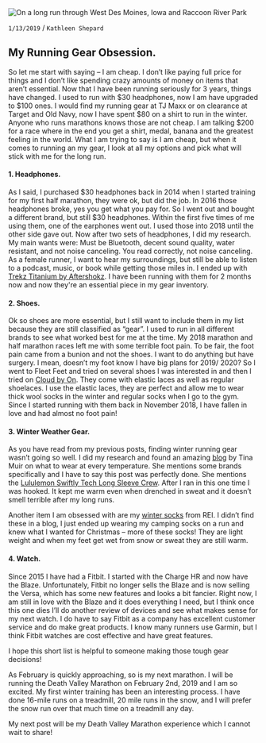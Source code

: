 <img style="max-width:100%; max-height: 450px" src="./assets/images/run/winter-run.jpg" alt="On a long run through West Des Moines, Iowa and Raccoon River Park" />

`1/13/2019` / `Kathleen Shepard`
&nbsp;

## My Running Gear Obsession.

So let me start with saying – I am cheap. I don’t like paying full price for things and I don’t like spending crazy amounts of money on items that aren’t essential. Now that I have been running seriously for 3 years, things have changed. I used to run with $30 headphones, now I am have upgraded to $100 ones. I would find my running gear at TJ Maxx or on clearance at Target and Old Navy, now I have spent $80 on a shirt to run in the winter. Anyone who runs marathons knows those are not cheap. I am talking $200 for a race where in the end you get a shirt, medal, banana and the greatest feeling in the world. What I am trying to say is I am cheap, but when it comes to running an my gear, I look at all my options and pick what will stick with me for the long run.

#### 1.	Headphones. 
As I said, I purchased $30 headphones back in 2014 when I started training for my first half marathon, they were ok, but did the job. In 2016 those headphones broke, yes you get what you pay for. So I went out and bought a different brand, but still $30 headphones. Within the first five times of me using them, one of the earphones went out. I used those into 2018 until the other side gave out. Now after two sets of headphones, I did my research. My main wants were: Must be Bluetooth, decent sound quality, water resistant, and not noise canceling. You read correctly, not noise canceling. As a female runner, I want to hear my surroundings, but still be able to listen to a podcast, music, or book while getting those miles in. I ended up with [Trekz Titanium by Aftershokz](https://aftershokz.com/collections/all/products/trekz-titanium). I have been running with them for 2 months now and now they're an essential piece in my gear inventory.

#### 2.	Shoes.
Ok so shoes are more essential, but I still want to include them in my list because they are still classified as “gear”. I used to run in all different brands to see what worked best for me at the time. My 2018 marathon and half marathon races left me with some terrible foot pain. To be fair, the foot pain came from a bunion and not the shoes. I want to do anything but have surgery. I mean, doesn’t my foot know I have big plans for 2019/ 2020? So I went to Fleet Feet and tried on several shoes I was interested in and then I tried on [Cloud by On](https://www.on-running.com/en-us/products/cloud-coral-pacific-w). They come with elastic laces as well as regular shoelaces. I use the elastic laces, they are perfect and allow me to wear thick wool socks in the winter and regular socks when I go to the gym. Since I started running with them back in November 2018, I have fallen in love and had almost no foot pain!

#### 3.	Winter Weather Gear.
As you have read from my previous posts, finding winter running gear wasn’t going so well. I did my research and found an amazing [blog](https://tinamuir.com/winter-running-what-to-wear-at-every-temperature/) by Tina Muir on what to wear at every temperature. She mentions some brands specifically and I have to say this post was perfectly done. She mentions the [Lululemon Swiftly Tech Long Sleeve Crew](https://shop.lululemon.com/p/tops-long-sleeve/Run-Swiftly-Long-Sleeve-Crew/_/prod8780007?color=0572). After I ran in this one time I was hooked. It kept me warm even when drenched in sweat and it doesn’t smell terrible after my long runs. 

Another item I am obsessed with are my [winter socks](https://www.rei.com/product/118955/rei-co-op-merino-wool-lightweight-hiking-quarter-socks) from REI. I didn’t find these in a blog, I just ended up wearing my camping socks on a run and knew what I wanted for Christmas – more of these socks! They are light weight and when my feet get wet from snow or sweat they are still warm.

#### 4.	Watch.
Since 2015 I have had a Fitbit. I started with the Charge HR and now have the Blaze. Unfortunately, Fitbit no longer sells the Blaze and is now selling the Versa, which has some new features and looks a bit fancier. Right now, I am still in love with the Blaze and it does everything I need, but I think once this one dies I’ll do another review of devices and see what makes sense for my next watch. I do have to say Fitbit as a company has excellent customer service and do make great products. I know many runners use Garmin, but I think Fitbit watches are cost effective and have great features. 

I hope this short list is helpful to someone making those tough gear decisions!

As February is quickly approaching, so is my next marathon. I will be running the Death Valley Marathon on February 2nd, 2019 and I am so excited. My first winter training has been an interesting process. I have done 16-mile runs on a treadmill, 20 mile runs in the snow, and I will prefer the snow run over that much time on a treadmill any day.

My next post will be my Death Valley Marathon experience which I cannot wait to share!